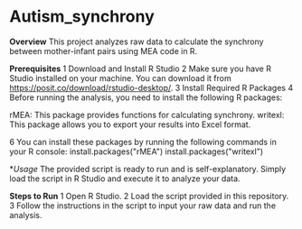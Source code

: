 # Autism_synchrony
**Overview**
This project analyzes raw data to calculate the synchrony between mother-infant pairs using MEA code in R.

**Prerequisites**
1 Download and Install R Studio
2 Make sure you have R Studio installed on your machine. You can download it from https://posit.co/download/rstudio-desktop/.
3 Install Required R Packages
4 Before running the analysis, you need to install the following R packages:

rMEA: This package provides functions for calculating synchrony.
writexl: This package allows you to export your results into Excel format.

6 You can install these packages by running the following commands in your R console:
install.packages("rMEA")
install.packages("writexl")

**Usage*
The provided script is ready to run and is self-explanatory. Simply load the script in R Studio and execute it to analyze your data.

**Steps to Run**
1 Open R Studio.
2 Load the script provided in this repository.
3 Follow the instructions in the script to input your raw data and run the analysis.
